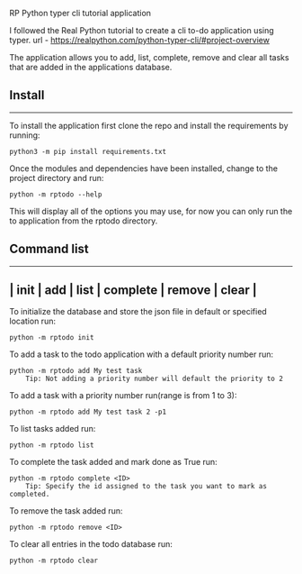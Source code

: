 RP Python typer cli tutorial application

I followed the Real Python tutorial to create a cli to-do application using typer.
url - https://realpython.com/python-typer-cli/#project-overview

The application allows you to add, list, complete, remove and clear all tasks that are added in the applications database.


## Install
---------------------------------------------

To install the application first clone the repo and install the requirements by running:

	python3 -m pip install requirements.txt

Once the modules and dependencies have been installed, change to the project directory and run:

	python -m rptodo --help

This will display all of the options you may use, for now you can only run the to application from the rptodo directory.


## Command list
-------------------------------------------------
| init | add | list | complete | remove | clear |  
-------------------------------------------------


To initialize the database and store the json file in default or specified location run:

	python -m rptodo init


To add a task to the todo application with a default priority number run:

	python -m rptodo add My test task
		Tip: Not adding a priority number will default the priority to 2


To add a task with a priority number run(range is from 1 to 3):

	python -m rptodo add My test task 2 -p1


To list tasks added run:

	python -m rptodo list


To complete the task added and mark done as True run:

	python -m rptodo complete <ID>
		Tip: Specify the id assigned to the task you want to mark as completed.


To remove the task added run:

	python -m rptodo remove <ID>


To clear all entries in the todo database run:

	python -m rptodo clear






